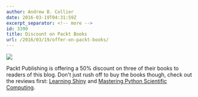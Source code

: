```yaml
---
author: Andrew B. Collier
date: 2016-03-19T04:31:59Z
excerpt_separator: <!-- more -->
id: 3390
title: Discount on Packt Books
url: /2016/03/19/offer-on-packt-books/
---
```


<!--more-->

<img src="/img/2016/03/packt-discount-20160318.png" >

Packt Publishing is offering a 50% discount on three of their books to readers of this blog. Don't just rush off to buy the books though, check out the reviews first: [Learning Shiny](http://www.exegetic.biz/blog/2016/01/review-learning-shiny/) and [Mastering Python Scientific Computing](http://www.exegetic.biz/blog/2016/01/review-mastering-python-scientific-computing/).
